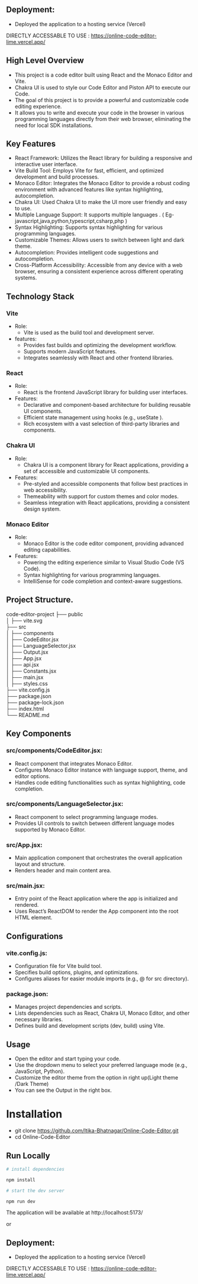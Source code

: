 ## Deployment:

* Deployed the application to a hosting service (Vercel) 

DIRECTLY ACCESSABLE TO USE : https://online-code-editor-lime.vercel.app/



## High Level Overview

* This project is a code editor built using React and the Monaco Editor and Vite.  
* Chakra UI is used to style our Code Editor and Piston API to execute our Code.  
* The goal of this project is to provide a powerful and customizable code editing experience.  
* It allows you to write and execute your code in the browser in various programming languages directly from their web browser, eliminating the need for local SDK installations.  



## Key Features
* React Framework: Utilizes the React library for building a responsive and interactive user interface.  
* Vite Build Tool: Employs Vite for fast, efficient, and optimized development and build processes.  
* Monaco Editor: Integrates the Monaco Editor to provide a robust coding environment with advanced features like syntax highlighting, autocompletion.
* Chakra UI: Used Chakra UI to make the UI more user friendly and easy to use.  
* Multiple Language Support: It supports multiple languages . ( Eg- javascript,java,python,typescript,csharp,php )  
* Syntax Highlighting: Supports syntax highlighting for various programming languages.  
* Customizable Themes: Allows users to switch between light and dark theme.  
* Autocompletion: Provides intelligent code suggestions and autocompletion.
* Cross-Platform Accessibility: Accessible from any device with a web browser, ensuring a consistent experience across different operating systems.  



## Technology Stack
### Vite

* Role:  
  * Vite is used as the build tool and development server.  
* features:   
  * Provides fast builds and optimizing the development workflow.  
  * Supports modern JavaScript features.  
  * Integrates seamlessly with React and other frontend libraries.  
 
### React

* Role:
  * React is the frontend JavaScript library for building user interfaces.  
* Features:  
  * Declarative and component-based architecture for building reusable UI components.  
  * Efficient state management using hooks (e.g., useState ).  
  * Rich ecosystem with a vast selection of third-party libraries and components.  

### Chakra UI

* Role:  
  * Chakra UI is a component library for React applications, providing a set of accessible and customizable UI components.  
* Features:    
  * Pre-styled and accessible components that follow best practices in web accessibility.  
  * Themeability with support for custom themes and color modes.  
  * Seamless integration with React applications, providing a consistent design system.

### Monaco Editor

* Role:    
  * Monaco Editor is the code editor component, providing advanced editing capabilities.  
* Features:    
  * Powering the editing experience similar to Visual Studio Code (VS Code).  
  * Syntax highlighting for various programming languages.  
  * IntelliSense for code completion and context-aware suggestions.  


  
## Project Structure.
code-editor-project 
├── public  
│ ├── vite.svg  
├── src  
│ ├── components  
│ ├── CodeEditor.jsx  
│ ├── LanguageSelector.jsx  
│ ├── Output.jsx  
│ ├── App.jsx  
│ ├── api.jsx  
│ ├── Constants.jsx  
│ ├── main.jsx  
│ ├── styles.css  
├── vite.config.js  
├── package.json  
├── package-lock.json  
├── index.html  
└── README.md  



## Key Components

### src/components/CodeEditor.jsx:
* React component that integrates Monaco Editor.  
* Configures Monaco Editor instance with language support, theme, and editor options.  
* Handles code editing functionalities such as syntax highlighting, code completion.

### src/components/LanguageSelector.jsx:
* React component to select programming language modes.  
* Provides UI controls to switch between different language modes supported by Monaco Editor.

### src/App.jsx:
* Main application component that orchestrates the overall application layout and structure.  
* Renders header and main content area.  

### src/main.jsx:
* Entry point of the React application where the app is initialized and rendered.
* Uses React’s ReactDOM to render the App component into the root HTML element.

## Configurations

### vite.config.js:  
* Configuration file for Vite build tool.   
* Specifies build options, plugins, and optimizations.   
* Configures aliases for easier module imports (e.g., @ for src directory).
  
### package.json:
* Manages project dependencies and scripts.  
* Lists dependencies such as React, Chakra UI, Monaco Editor, and other necessary libraries.  
* Defines build and development scripts (dev, build) using Vite.  



## Usage
* Open the editor and start typing your code.  
* Use the dropdown menu to select your preferred language mode (e.g., JavaScript, Python).  
* Customize the editor theme from the option in right up(Light theme /Dark Theme)  
* You can see the Output in the right box.  



# Installation 
* git clone https://github.com/Itika-Bhatnagar/Online-Code-Editor.git  
* cd Online-Code-Editor  


## Run Locally

```bash  
# install dependencies  

npm install  

# start the dev server  

npm run dev
```
The application will be available at http://localhost:5173/

or 

## Deployment:

* Deployed the application to a hosting service (Vercel) 

DIRECTLY ACCESSABLE TO USE : https://online-code-editor-lime.vercel.app/

